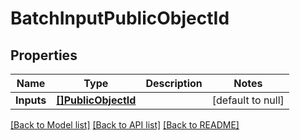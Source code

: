 # BatchInputPublicObjectId

## Properties
Name | Type | Description | Notes
------------ | ------------- | ------------- | -------------
**Inputs** | [**[]PublicObjectId**](PublicObjectId.md) |  | [default to null]

[[Back to Model list]](../README.md#documentation-for-models) [[Back to API list]](../README.md#documentation-for-api-endpoints) [[Back to README]](../README.md)

